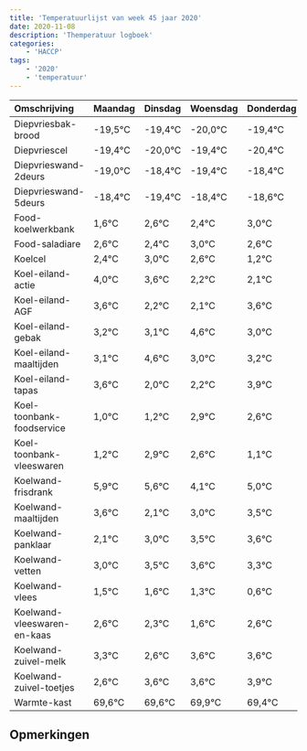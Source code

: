 ```yaml
---
title: 'Temperatuurlijst van week 45 jaar 2020'
date: 2020-11-08
description: 'Themperatuur logboek'
categories:
    - 'HACCP'
tags:
    - '2020'
    - 'temperatuur'
---
```

|Omschrijving|Maandag|Dinsdag|Woensdag|Donderdag|Vrijdag|Zaterdag|Zondag|
|:---|:---|:---|:---|:---|:---|:---|:---|
|Diepvriesbak-brood|-19,5°C|-19,4°C|-20,0°C|-19,4°C|-20,4°C|-19,4°C|-19,6°C|
|Diepvriescel|-19,4°C|-20,0°C|-19,4°C|-20,4°C|-19,4°C|-19,6°C|-19,0°C|
|Diepvrieswand-2deurs|-19,0°C|-18,4°C|-19,4°C|-18,4°C|-18,6°C|-18,0°C|-18,4°C|
|Diepvrieswand-5deurs|-18,4°C|-19,4°C|-18,4°C|-18,6°C|-18,0°C|-18,4°C|-19,8°C|
|Food-koelwerkbank|1,6°C|2,6°C|2,4°C|3,0°C|2,6°C|1,2°C|1,1°C|
|Food-saladiare|2,6°C|2,4°C|3,0°C|2,6°C|1,2°C|1,1°C|2,6°C|
|Koelcel|2,4°C|3,0°C|2,6°C|1,2°C|1,1°C|2,6°C|1,0°C|
|Koel-eiland-actie|4,0°C|3,6°C|2,2°C|2,1°C|3,6°C|2,0°C|2,2°C|
|Koel-eiland-AGF|3,6°C|2,2°C|2,1°C|3,6°C|2,0°C|2,2°C|3,9°C|
|Koel-eiland-gebak|3,2°C|3,1°C|4,6°C|3,0°C|3,2°C|4,9°C|4,6°C|
|Koel-eiland-maaltijden|3,1°C|4,6°C|3,0°C|3,2°C|4,9°C|4,6°C|3,1°C|
|Koel-eiland-tapas|3,6°C|2,0°C|2,2°C|3,9°C|3,6°C|2,1°C|3,0°C|
|Koel-toonbank-foodservice|1,0°C|1,2°C|2,9°C|2,6°C|1,1°C|2,0°C|2,5°C|
|Koel-toonbank-vleeswaren|1,2°C|2,9°C|2,6°C|1,1°C|2,0°C|2,5°C|2,6°C|
|Koelwand-frisdrank|5,9°C|5,6°C|4,1°C|5,0°C|5,5°C|5,6°C|5,3°C|
|Koelwand-maaltijden|3,6°C|2,1°C|3,0°C|3,5°C|3,6°C|3,3°C|2,6°C|
|Koelwand-panklaar|2,1°C|3,0°C|3,5°C|3,6°C|3,3°C|2,6°C|3,6°C|
|Koelwand-vetten|3,0°C|3,5°C|3,6°C|3,3°C|2,6°C|3,6°C|3,6°C|
|Koelwand-vlees|1,5°C|1,6°C|1,3°C|0,6°C|1,6°C|1,6°C|1,9°C|
|Koelwand-vleeswaren-en-kaas|2,6°C|2,3°C|1,6°C|2,6°C|2,6°C|2,9°C|2,4°C|
|Koelwand-zuivel-melk|3,3°C|2,6°C|3,6°C|3,6°C|3,9°C|3,4°C|3,0°C|
|Koelwand-zuivel-toetjes|2,6°C|3,6°C|3,6°C|3,9°C|3,4°C|3,0°C|2,0°C|
|Warmte-kast|69,6°C|69,6°C|69,9°C|69,4°C|69,0°C|68,0°C|68,9°C|

## Opmerkingen


